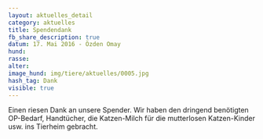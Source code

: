 ```yaml
---
layout: aktuelles_detail
category: aktuelles
title: Spendendank
fb_share_description: true
datum: 17. Mai 2016 - Özden Omay
hund:
rasse:
alter:
image_hund: img/tiere/aktuelles/0005.jpg
hash_tag: Dank
visible: true
---
```


Einen riesen Dank an unsere Spender. Wir haben den dringend benötigten OP-Bedarf, Handtücher, die Katzen-Milch für die mutterlosen Katzen-Kinder usw. ins Tierheim gebracht.
